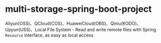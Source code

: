 # multi-storage-spring-boot-project
Aliyun(OSS)、QCloud(COS)、HuaweiCloud(OBS)、Qiniu(KODO)、Upyun(USS)、Local File System - Read and write remote files with  Spring `Resource` interface, as easy as local access
